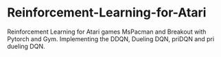 # Reinforcement-Learning-for-Atari
Reinforcement Learning for Atari games MsPacman and Breakout with Pytorch and Gym. Implementing the DDQN, Dueling DQN, priDQN and pri dueling DQN. 

